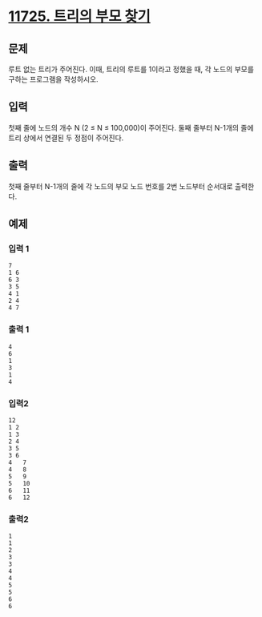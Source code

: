 # [11725. 트리의 부모 찾기](https://www.acmicpc.net/problem/11725)

## 문제
루트 없는 트리가 주어진다. 이때, 트리의 루트를 1이라고 정했을 때, 각 노드의 부모를 구하는 프로그램을 작성하시오.

## 입력
첫째 줄에 노드의 개수 N (2 ≤ N ≤ 100,000)이 주어진다. 둘째 줄부터 N-1개의 줄에 트리 상에서 연결된 두 정점이 주어진다.

## 출력
첫째 줄부터 N-1개의 줄에 각 노드의 부모 노드 번호를 2번 노드부터 순서대로 출력한다.

## 예제

### 입력 1 

```
7
1 6
6 3
3 5
4 1
2 4
4 7 
```

### 출력 1 

```
4 
6 
1 
3 
1 
4  
```

### 입력2 

```
12  
1 2  
1 3  
2 4  
3 5  
3 6  
4  	7   
4  	8   
5  	9   
5  	10   
6  	11   
6  	12     
```

### 출력2 

```
1
1
2
3
3
4
4
5
5
6
6
```